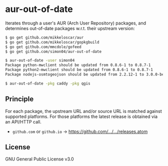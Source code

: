 aur-out-of-date
==========

Iterates through a user's AUR (Arch User Repository) packages, and determines out-of-date packages w.r.t. their upstream version:

```sh
$ go get github.com/mikkeloscar/aur
$ go get github.com/mikkeloscar/gopkgbuild
$ go get github.com/mmcdole/gofeed
$ go get github.com/simon04/aur-out-of-date

$ aur-out-of-date -user simon04
Package python-mwclient should be updated from 0.8.6-1 to 0.8.7-1
Package python2-mwclient should be updated from 0.8.6-1 to 0.8.7-1
Package nodejs-osmtogeojson should be updated from 2.2.12-1 to 3.0.0-beta.3

$ aur-out-of-date -pkg caddy -pkg qgis
```

Principle
---------

For each package, the upstream URL and/or source URL is matched against supported platforms. For those platforms the latest release is obtained via an API/HTTP call.

* `github.com` or `github.io` → https://github.com/…/…/releases.atom

License
-------

GNU General Public License v3.0
